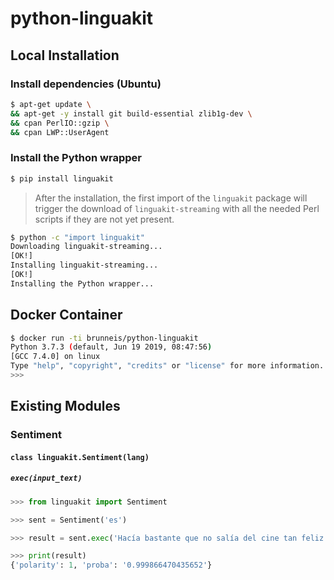 # python-linguakit

## Local Installation

### Install dependencies (Ubuntu)
```bash
$ apt-get update \
&& apt-get -y install git build-essential zlib1g-dev \
&& cpan PerlIO::gzip \
&& cpan LWP::UserAgent
```

### Install the Python wrapper
```bash
$ pip install linguakit
```
> After the installation, the first import of the `linguakit` package will trigger the download of `linguakit-streaming` with all the needed Perl scripts if they are not yet present.

```bash
$ python -c "import linguakit"
Downloading linguakit-streaming...
[OK!]
Installing linguakit-streaming...
[OK!]
Installing the Python wrapper...
```

## Docker Container

```bash
$ docker run -ti brunneis/python-linguakit
Python 3.7.3 (default, Jun 19 2019, 08:47:56) 
[GCC 7.4.0] on linux
Type "help", "copyright", "credits" or "license" for more information.
>>>
```

## Existing Modules
### Sentiment

#### `class linguakit.Sentiment(lang)`
##### `exec(input_text)`

```python
>>> from linguakit import Sentiment

>>> sent = Sentiment('es')

>>> result = sent.exec('Hacía bastante que no salía del cine tan feliz. Gracias Christopher Nolan por @Interstellar, merece la pena cada una de las 3h que dura.')

>>> print(result)
{'polarity': 1, 'proba': '0.999866470435652'}
```
